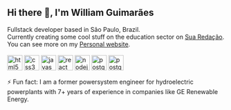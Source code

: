 ## Hi there 👋, I'm William Guimarães
Fullstack developer based in São Paulo, Brazil.\
Currently creating some cool stuff on the education sector on [Sua Redação](https://www.suaredacao.com.br).\
You can see more on my [Personal website](https://www.williamguimaraes.com).\
\
<img src="https://devicons.github.io/devicon/devicon.git/icons/html5/html5-original-wordmark.svg" alt="html5"  width="35" height="35" />
<img src="https://devicons.github.io/devicon/devicon.git/icons/css3/css3-original-wordmark.svg" alt="css3"  width="35" height="35" />
<img src="https://devicons.github.io/devicon/devicon.git/icons/javascript/javascript-original.svg" alt="javascript" width="35" height="35" />
<img src="https://devicons.github.io/devicon/devicon.git/icons/react/react-original-wordmark.svg" alt="react" width="35" height="35"/>
<img src="https://devicons.github.io/devicon/devicon.git/icons/nodejs/nodejs-original.svg" alt="nodejs" width="35" height="35" />
<img src="https://devicons.github.io/devicon/devicon.git/icons/mongodb/mongodb-original-wordmark.svg" alt="postgresql" width="35" height="35"/>
<img src="https://devicons.github.io/devicon/devicon.git/icons/postgresql/postgresql-original-wordmark.svg" alt="postgresql" width="35" height="35" />

⚡ Fun fact: I am a former powersystem engineer for hydroelectric powerplants with 7+ years of experience in companies like GE Renewable Energy.

